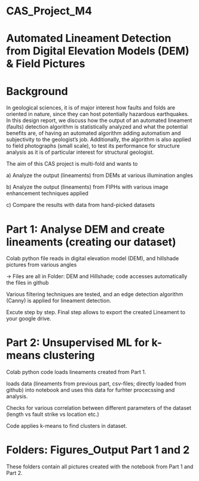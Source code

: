 # CAS_Project_M4

# Automated Lineament Detection from Digital Elevation Models (DEM) & Field Pictures
# Background

In geological sciences, it is of major interest how faults and folds are oriented in nature, since they can host potentially hazardous earthquakes. In this design report, we discuss how the output of an automated lineament (faults) detection algorithm is statistically analyzed and what the potential benefits are, of having an automated algorithm adding automatism and subjectivity to the geologist’s job. Additionally, the algorithm is also applied to field photographs (small scale), to test its performance for structure analysis as it is of particular interest for structural geologist.


The aim of this CAS project is multi-fold and wants to

a) Analyze the output (lineaments) from DEMs at various illumination angles

b) Analyze the output (lineaments) from FIPHs with various image enhancement techniques applied

c) Compare the results with data from hand-picked datasets

# Part 1: Analyse DEM and create lineaments (creating our dataset)
Colab python file reads in digital elevation model (DEM), and hillshade pictures from various angles

-> Files are all in Folder: DEM and Hillshade; code accesses automatically the files in github

Various filtering techniques are tested, and an edge detection algorithm (Canny) is applied for lineament detection.

Excute step by step. Final step allows to export the created Lineament to your google drive.

# Part 2: Unsupervised ML for k-means clustering
Colab python code loads lineaments created from Part 1.

loads data (lineaments from previous part, csv-files; directly loaded from github) into notebook and uses this data for furhter procecssing and analysis.

Checks for various correlation between different parameters of the dataset (length vs fault strike vs location etc.)

Code applies k-means to find clusters in dataset.

# Folders: Figures_Output Part 1 and 2
These folders contain all pictures created with the notebook from Part 1 and Part 2.
